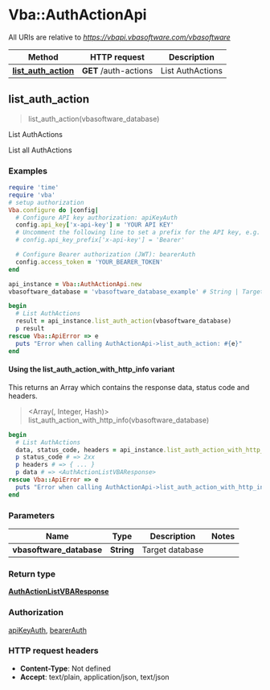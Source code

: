 # Vba::AuthActionApi

All URIs are relative to *https://vbapi.vbasoftware.com/vbasoftware*

| Method | HTTP request | Description |
| ------ | ------------ | ----------- |
| [**list_auth_action**](AuthActionApi.md#list_auth_action) | **GET** /auth-actions | List AuthActions |


## list_auth_action

> <AuthActionListVBAResponse> list_auth_action(vbasoftware_database)

List AuthActions

List all AuthActions

### Examples

```ruby
require 'time'
require 'vba'
# setup authorization
Vba.configure do |config|
  # Configure API key authorization: apiKeyAuth
  config.api_key['x-api-key'] = 'YOUR API KEY'
  # Uncomment the following line to set a prefix for the API key, e.g. 'Bearer' (defaults to nil)
  # config.api_key_prefix['x-api-key'] = 'Bearer'

  # Configure Bearer authorization (JWT): bearerAuth
  config.access_token = 'YOUR_BEARER_TOKEN'
end

api_instance = Vba::AuthActionApi.new
vbasoftware_database = 'vbasoftware_database_example' # String | Target database

begin
  # List AuthActions
  result = api_instance.list_auth_action(vbasoftware_database)
  p result
rescue Vba::ApiError => e
  puts "Error when calling AuthActionApi->list_auth_action: #{e}"
end
```

#### Using the list_auth_action_with_http_info variant

This returns an Array which contains the response data, status code and headers.

> <Array(<AuthActionListVBAResponse>, Integer, Hash)> list_auth_action_with_http_info(vbasoftware_database)

```ruby
begin
  # List AuthActions
  data, status_code, headers = api_instance.list_auth_action_with_http_info(vbasoftware_database)
  p status_code # => 2xx
  p headers # => { ... }
  p data # => <AuthActionListVBAResponse>
rescue Vba::ApiError => e
  puts "Error when calling AuthActionApi->list_auth_action_with_http_info: #{e}"
end
```

### Parameters

| Name | Type | Description | Notes |
| ---- | ---- | ----------- | ----- |
| **vbasoftware_database** | **String** | Target database |  |

### Return type

[**AuthActionListVBAResponse**](AuthActionListVBAResponse.md)

### Authorization

[apiKeyAuth](../README.md#apiKeyAuth), [bearerAuth](../README.md#bearerAuth)

### HTTP request headers

- **Content-Type**: Not defined
- **Accept**: text/plain, application/json, text/json

